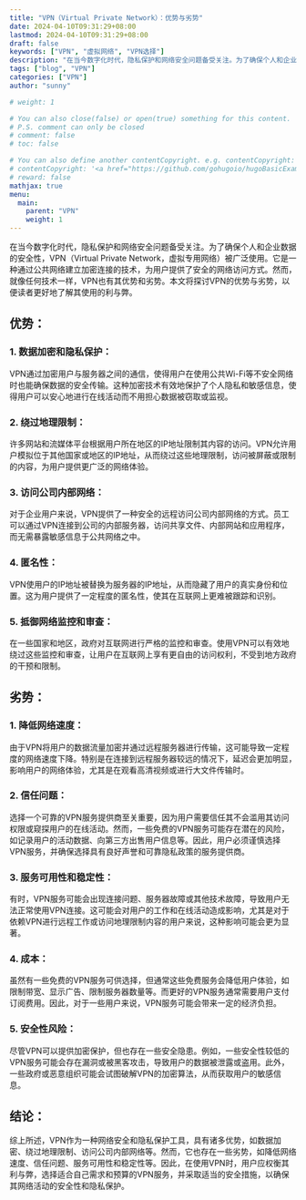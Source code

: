 ```yaml
---
title: "VPN（Virtual Private Network）：优势与劣势"
date: 2024-04-10T09:31:29+08:00
lastmod: 2024-04-10T09:31:29+08:00
draft: false
keywords: ["VPN", "虚拟网络", "VPN选择"]
description: "在当今数字化时代，隐私保护和网络安全问题备受关注。为了确保个人和企业数据的安全性，VPN（Virtual Private Network，虚拟专用网络）被广泛使用。它是一种通过公共网络建立加密连接的技术，为用户提供了安全的网络访问方式。然而，就像任何技术一样，VPN也有其优势和劣势。本文将探讨VPN的优势与劣势，以便读者更好地了解其使用的利与弊。"
tags: ["blog", "VPN"]
categories: ["VPN"]
author: "sunny"

# weight: 1

# You can also close(false) or open(true) something for this content.
# P.S. comment can only be closed
# comment: false
# toc: false

# You can also define another contentCopyright. e.g. contentCopyright: "This is another copyright."
# contentCopyright: '<a href="https://github.com/gohugoio/hugoBasicExample" rel="noopener" target="_blank">See origin</a>'
# reward: false
mathjax: true
menu:
  main:
    parent: "VPN"
    weight: 1
---
```


在当今数字化时代，隐私保护和网络安全问题备受关注。为了确保个人和企业数据的安全性，VPN（Virtual Private Network，虚拟专用网络）被广泛使用。它是一种通过公共网络建立加密连接的技术，为用户提供了安全的网络访问方式。然而，就像任何技术一样，VPN也有其优势和劣势。本文将探讨VPN的优势与劣势，以便读者更好地了解其使用的利与弊。

## 优势： ##
### 1. 数据加密和隐私保护： ###
VPN通过加密用户与服务器之间的通信，使得用户在使用公共Wi-Fi等不安全网络时也能确保数据的安全传输。这种加密技术有效地保护了个人隐私和敏感信息，使得用户可以安心地进行在线活动而不用担心数据被窃取或监视。

### 2. 绕过地理限制： ###
许多网站和流媒体平台根据用户所在地区的IP地址限制其内容的访问。VPN允许用户模拟位于其他国家或地区的IP地址，从而绕过这些地理限制，访问被屏蔽或限制的内容，为用户提供更广泛的网络体验。

### 3. 访问公司内部网络： ###
对于企业用户来说，VPN提供了一种安全的远程访问公司内部网络的方式。员工可以通过VPN连接到公司的内部服务器，访问共享文件、内部网站和应用程序，而无需暴露敏感信息于公共网络之中。

### 4. 匿名性： ###
VPN使用户的IP地址被替换为服务器的IP地址，从而隐藏了用户的真实身份和位置。这为用户提供了一定程度的匿名性，使其在互联网上更难被跟踪和识别。

### 5. 抵御网络监控和审查： ###
在一些国家和地区，政府对互联网进行严格的监控和审查。使用VPN可以有效地绕过这些监控和审查，让用户在互联网上享有更自由的访问权利，不受到地方政府的干预和限制。

## 劣势： ##
### 1. 降低网络速度： ###
由于VPN将用户的数据流量加密并通过远程服务器进行传输，这可能导致一定程度的网络速度下降。特别是在连接到远程服务器较远的情况下，延迟会更加明显，影响用户的网络体验，尤其是在观看高清视频或进行大文件传输时。

### 2. 信任问题： ###
选择一个可靠的VPN服务提供商至关重要，因为用户需要信任其不会滥用其访问权限或窥探用户的在线活动。然而，一些免费的VPN服务可能存在潜在的风险，如记录用户的活动数据、向第三方出售用户信息等。因此，用户必须谨慎选择VPN服务，并确保选择具有良好声誉和可靠隐私政策的服务提供商。

### 3. 服务可用性和稳定性： ###
有时，VPN服务可能会出现连接问题、服务器故障或其他技术故障，导致用户无法正常使用VPN连接。这可能会对用户的工作和在线活动造成影响，尤其是对于依赖VPN进行远程工作或访问地理限制内容的用户来说，这种影响可能会更为显著。

### 4. 成本： ###
虽然有一些免费的VPN服务可供选择，但通常这些免费服务会降低用户体验，如限制带宽、显示广告、限制服务器数量等。而更好的VPN服务通常需要用户支付订阅费用。因此，对于一些用户来说，VPN服务可能会带来一定的经济负担。

### 5. 安全性风险： ###
尽管VPN可以提供加密保护，但也存在一些安全隐患。例如，一些安全性较低的VPN服务可能会存在漏洞或被黑客攻击，导致用户的数据被泄露或盗用。此外，一些政府或恶意组织可能会试图破解VPN的加密算法，从而获取用户的敏感信息。

## 结论： ##
综上所述，VPN作为一种网络安全和隐私保护工具，具有诸多优势，如数据加密、绕过地理限制、访问公司内部网络等。然而，它也存在一些劣势，如降低网络速度、信任问题、服务可用性和稳定性等。因此，在使用VPN时，用户应权衡其利与弊，选择适合自己需求和预算的VPN服务，并采取适当的安全措施，以确保其网络活动的安全性和隐私保护。